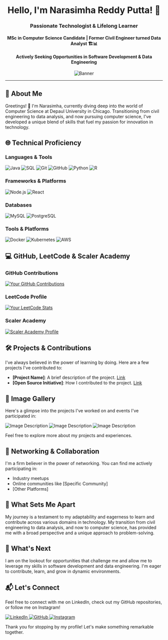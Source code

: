 <div align="center">

# Hello, I'm Narasimha Reddy Putta! 🚀

### Passionate Technologist & Lifelong Learner
#### MSc in Computer Science Candidate | Former Civil Engineer turned Data Analyst 🏗️📊
#### Actively Seeking Opportunities in Software Development & Data Engineering

![Banner]([[URL_TO_YOUR_IMAGE](https://stock.adobe.com/search?k=technology+banner&asset_id=582575676)](https://www.pexels.com/photo/plants-under-starry-sky-355887/))

</div>

---

## 🌟 About Me

Greetings! 👋 I'm Narasimha, currently diving deep into the world of Computer Science at Depaul University in Chicago. Transitioning from civil engineering to data analysis, and now pursuing computer science, I've developed a unique blend of skills that fuel my passion for innovation in technology.

## 🌐 Technical Proficiency

### Languages & Tools

![Java](https://img.shields.io/badge/Java-%23ED8B00.svg?style=for-the-badge&logo=java&logoColor=white)
![SQL](https://img.shields.io/badge/SQL-%2300f.svg?style=for-the-badge&logo=mysql&logoColor=white)
![Git](https://img.shields.io/badge/-Git-%23F05032.svg?style=for-the-badge&logo=git&logoColor=%23ffffff)
![GitHub](https://img.shields.io/badge/-GitHub-%23181717.svg?style=for-the-badge&logo=github&logoColor=white)
![Python](https://img.shields.io/badge/Python-%2314354C.svg?style=for-the-badge&logo=python&logoColor=white)
![R](https://img.shields.io/badge/R-%23276DC3.svg?style=for-the-badge&logo=r&logoColor=white)

### Frameworks & Platforms

![Node.js](https://img.shields.io/badge/Node.js-%2343853D.svg?style=for-the-badge&logo=node.js&logoColor=white)
![React](https://img.shields.io/badge/React-%2320232a.svg?style=for-the-badge&logo=react&logoColor=%2361DAFB)

### Databases

![MySQL](https://img.shields.io/badge/MySQL-%2300f.svg?style=for-the-badge&logo=mysql&logoColor=white)
![PostgreSQL](https://img.shields.io/badge/PostgreSQL-%23316192.svg?style=for-the-badge&logo=postgresql&logoColor=white)

### Tools & Platforms

![Docker](https://img.shields.io/badge/Docker-%232496ED.svg?style=for-the-badge&logo=docker&logoColor=white)
![Kubernetes](https://img.shields.io/badge/Kubernetes-%23326CE5.svg?style=for-the-badge&logo=kubernetes&logoColor=white)
![AWS](https://img.shields.io/badge/AWS-%23FF9900.svg?style=for-the-badge&logo=amazonaws&logoColor=white)


## 💻 GitHub, LeetCode & Scaler Academy

### GitHub Contributions

[![Your GitHub Contributions](https://github-readme-stats.vercel.app/api?username=yourgithubusername&count_private=true&show_icons=true&theme=dark)](https://github.com/yourgithubusername)

### LeetCode Profile

[![Your LeetCode Stats](https://leetcode-stats-six.vercel.app/api?username=narasimha_reddy_putta94&theme=dark)](https://leetcode.com/narasimha_reddy_putta94/)

### Scaler Academy

[![Scaler Academy Profile](https://scaler-og-image.vercel.app/api/81e1f249afe0)](https://www.scaler.com/academy/profile/81e1f249afe0/)






## 🛠️ Projects & Contributions

I've always believed in the power of learning by doing. Here are a few projects I've contributed to:

- **[Project Name]**: A brief description of the project. [Link](#)
- **[Open Source Initiative]**: How I contributed to the project. [Link](#)

## 📸 Image Gallery

Here's a glimpse into the projects I've worked on and events I've participated in:

![Image Description](URL_TO_YOUR_IMAGE)
![Image Description](URL_TO_YOUR_IMAGE)
![Image Description](URL_TO_YOUR_IMAGE)

Feel free to explore more about my projects and experiences.

## 🤝 Networking & Collaboration

I'm a firm believer in the power of networking. You can find me actively participating in:

- Industry meetups
- Online communities like [Specific Community]
- [Other Platforms]

## 🌟 What Sets Me Apart

My journey is a testament to my adaptability and eagerness to learn and contribute across various domains in technology. My transition from civil engineering to data analysis, and now to computer science, has provided me with a broad perspective and a unique approach to problem-solving.

## 🚀 What's Next

I am on the lookout for opportunities that challenge me and allow me to leverage my skills in software development and data engineering. I'm eager to contribute, learn, and grow in dynamic environments.

## 📬 Let's Connect

Feel free to connect with me on LinkedIn, check out my GitHub repositories, or follow me on Instagram!

<a href="https://www.linkedin.com/in/yourlinkedinprofile/">
  <img alt="LinkedIn" src="https://img.shields.io/badge/LinkedIn-Narasimha%20Reddy%20Putta-blue?style=for-the-badge&logo=linkedin"/>
</a>
<a href="https://github.com/yourgithubusername">
  <img alt="GitHub" src="https://img.shields.io/badge/GitHub-yourgithubusername-lightgrey?style=for-the-badge&logo=github"/>
</a>
<a href="https://www.instagram.com/yourinstagramusername/">
  <img alt="Instagram" src="https://img.shields.io/badge/Instagram-Your%20Name-orange?style=for-the-badge&logo=instagram"/>
</a>



Thank you for stopping by my profile! Let's make something remarkable together.

</div>
